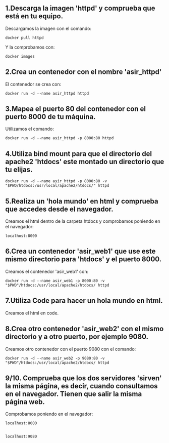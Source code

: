
## 1.Descarga la imagen 'httpd' y comprueba que está en tu equipo.

Descargamos la imagen con el comando:

    docker pull httpd
Y la comprobamos con:

    docker images

## 2.Crea un contenedor con el nombre 'asir_httpd'

El contenedor se crea con:

    docker run -d --name asir_httpd httpd

## 3.Mapea el puerto 80 del contenedor con el puerto 8000 de tu máquina.

Utilizamos el comando:

    docker run -d --name asir_httpd -p 8000:80 httpd

## 4.Utiliza bind mount para que el directorio del apache2 'htdocs' este montado un directorio que tu elijas.


    docker run -d --name asir_httpd -p 8000:80 -v "$PWD/htdocs:/usr/local/apache2/htdocs/" httpd
## 5.Realiza un 'hola mundo' en html y comprueba que accedes desde el navegador.


Creamos el html dentro de la carpeta htdocs y comprobamos poniendo en el navegador:


    localhost:8000


## 6.Crea un contenedor 'asir_web1' que use este mismo directorio para 'htdocs' y el puerto 8000.


Creamos el contenedor 'asir_web1' con:


    docker run -d --name asir_web1 -p 8000:80 -v "$PWD"/htdocs:/usr/local/apache2/htdocs/ httpd

## 7.Utiliza Code para hacer un hola mundo en html.


Creamos el html en code.


## 8.Crea otro contenedor 'asir_web2' con el mismo directorio y a otro puerto, por ejemplo 9080.


Creamos otro contenedor con el puerto 9080 con el comando:


    docker run -d --name asir_web2 -p 9080:80 -v "$PWD"/htdocs:/usr/local/apache2/htdocs/ httpd


## 9/10. Comprueba que los dos servidores 'sirven' la misma página, es decir, cuando consultamos en el navegador. Tienen que salir la misma página web.


Comprobamos poniendo en el navegador:


    localhost:8000


    localhost:9080
